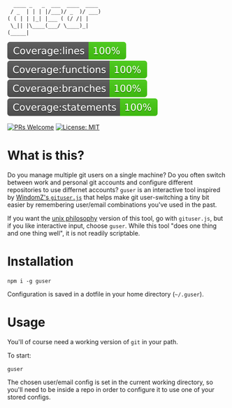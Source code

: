 ```
  ____ _   _  ___  ____  ____
 / _  | | | |/___)/ _  )/ ___)
( ( | | |_| |___ ( (/ /| |
 \_|| |\____(___/ \____)_|
(_____|
```

![Coverage lines](./badges/badge-lines.svg)
![Coverage functions](./badges/badge-functions.svg)
![Coverage branches](./badges/badge-branches.svg)
![Coverage statements](./badges/badge-statements.svg)

[![PRs Welcome](https://img.shields.io/badge/PRs-welcome-brightgreen.svg?style=flat-square)](http://makeapullrequest.com)
[![License: MIT](https://img.shields.io/badge/License-MIT-yellow.svg)](https://opensource.org/licenses/MIT)

# What is this?

Do you manage multiple git users on a single machine? Do you often switch between work and personal git accounts and configure different repositories to use differnet accounts? `guser` is an interactive tool inspired by [WindomZ's `gituser.js`](https://github.com/WindomZ/gituser.js) that helps make git user-switching a tiny bit easier by remembering user/email combinations you've used in the past.

If you want the [unix philosophy](https://en.wikipedia.org/wiki/Unix_philosophy#:~:text=The%20Unix%20philosophy%20is%20documented,%2C%20as%20yet%20unknown%2C%20program.) version of this tool, go with `gituser.js`, but if you like interactive input, choose `guser`. While this tool "does one thing and one thing well", it is not readily scriptable.

# Installation

```
npm i -g guser
```

Configuration is saved in a dotfile in your home directory (`~/.guser`).

# Usage

You'll of course need a working version of `git` in your path.

To start:

```
guser
```

The chosen user/email config is set in the current working directory, so you'll need to be inside a repo in order to configure it to use one of your stored configs.
